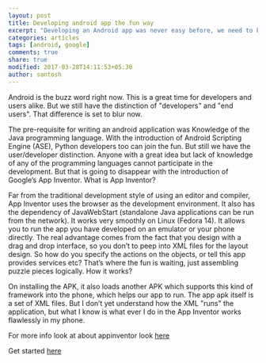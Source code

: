 ```yaml
---
layout: post
title: Developing android app the fun way
excerpt: "Developing an Android app was never easy before, we need to know Java, after the introduction of ASE, we need to know Python, now, its child's play, just putting the pieces of a puzzle together."
categories: articles
tags: [android, google]
comments: true
share: true
modified: 2017-03-28T14:11:53+05:30
author: santosh
---
```


Android is the buzz word right now. This is a great time for developers and
users alike. But we still have the distinction of "developers" and "end
users". That difference is set to blur now.

The pre-requisite for writing an android application was Knowledge of the Java
programming language. With the introduction of Android Scripting Engine (ASE),
Python developers too can join the fun. But still we have the user/developer
distinction. Anyone with a great idea but lack of knowledge of any of the
programming languages cannot participate in the development. But that is going
to disappear with the introduction of Google’s App Inventor.  What is App
Inventor?

Far from the traditional development style of using an editor and compiler, App
Inventor uses the browser as the development environment. It also has the
dependency of JavaWebStart (standalone Java applications can be run from the
network). It works very smoothly on Linux (Fedora 14). It allows you to run the
app you have developed on an emulator or your phone directly. The real advantage
comes from the fact that you design with a drag and drop interface, so you don’t
to peep into XML files for the layout design. So how do you specify the actions
on the objects, or tell this app provides services etc? That’s where the fun is
waiting, just assembling puzzle pieces logically.  How it works?

On installing the APK, it also loads another APK which supports this kind of
framework into the phone, which helps our app to run. The app apk itself is a
set of XML files. But I don’t yet understand how the XML "runs" the application,
but what I know is what ever I do in the App Inventor works flawlessly in my
phone.

For more info look at about appinventor
look [here](http://appinventor.googlelabs.com/about/)

Get started [here](http://appinventor.googlelabs.com/learn/)

